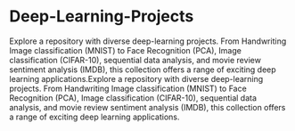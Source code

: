 # Deep-Learning-Projects

Explore a repository with diverse deep-learning projects. From Handwriting Image classification (MNIST) to Face Recognition (PCA), Image classification (CIFAR-10), sequential data analysis, and movie review sentiment analysis (IMDB), this collection offers a range of exciting deep learning applications.Explore a repository with diverse deep-learning projects. From Handwriting Image classification (MNIST) to Face Recognition (PCA), Image classification (CIFAR-10), sequential data analysis, and movie review sentiment analysis (IMDB), this collection offers a range of exciting deep learning applications.

